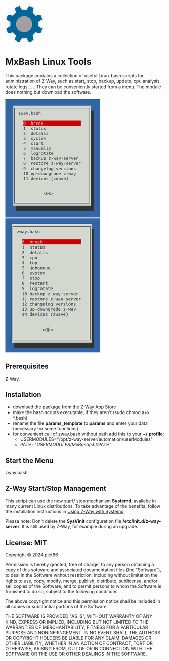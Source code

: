
[![](MxBash/htdocs/icon.png)](https://github.com/piet66-peb?tab=repositories)

# MxBash Linux Tools

This package contains a collection of useful Linux bash scripts for 
administration of Z-Way, such as start, stop, backup, update, cpu analysis, 
rotate logs, .... 
They can be conveniently started from a menu. The module does nothing but 
download the software. 

![](zway_bash_start.png) 
![](zway_bash_stop.png)

## Prerequisites

Z-Way.

## Installation

- download the package from the Z-Way App Store
- make the bash scripts executable, if they aren't (sudo chmod a+x *.bash)
- rename the file **params_template** to **params** and enter your data
  (necessary for some functions)
- for convenient call of zway.bash without path add this to your **~/.profile**:
  + USERMODULES="/opt/z-way-server/automation/userModules"
  + PATH="$USERMODULES/MxBash/sh/:$PATH"

## Start the Menu

zway.bash

## Z-Way Start/Stop Management

This script can use the new start/ stop mechanism **Systemd**, availabe in
many current Linux distributions. To take 
advantage of the benefits, follow the installation instructions 
in [Using Z-Way with Systemd](./html/systemd.md).

Please note: Don't delete the **SysVinit** configuration file **/etc/init.d/z-way-server**.
It is still used by Z-Way, for example during an upgrade.




## License: MIT

Copyright © 2024 piet66

Permission is hereby granted, free of charge, to any person obtaining a copy 
of this software and associated documentation files (the "Software"), to deal 
in the Software without restriction, including without limitation the rights 
to use, copy, modify, merge, publish, distribute, sublicense, and/or sell 
copies of the Software, and to permit persons to whom the Software is furnished 
to do so, subject to the following conditions:

The above copyright notice and this permission notice shall be included in all 
copies or substantial portions of the Software.

THE SOFTWARE IS PROVIDED "AS IS", WITHOUT WARRANTY OF ANY KIND, EXPRESS OR 
IMPLIED, INCLUDING BUT NOT LIMITED TO THE WARRANTIES OF MERCHANTABILITY, 
FITNESS FOR A PARTICULAR PURPOSE AND NONINFRINGEMENT. IN NO EVENT SHALL 
THE AUTHORS OR COPYRIGHT HOLDERS BE LIABLE FOR ANY CLAIM, DAMAGES OR OTHER 
LIABILITY, WHETHER IN AN ACTION OF CONTRACT, TORT OR OTHERWISE, ARISING FROM, 
OUT OF OR IN CONNECTION WITH THE SOFTWARE OR THE USE OR OTHER DEALINGS IN THE 
SOFTWARE.

